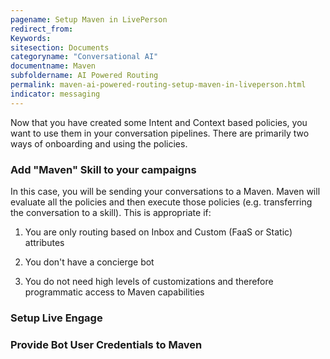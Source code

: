 ```yaml
---
pagename: Setup Maven in LivePerson
redirect_from:
Keywords:
sitesection: Documents
categoryname: "Conversational AI"
documentname: Maven
subfoldername: AI Powered Routing
permalink: maven-ai-powered-routing-setup-maven-in-liveperson.html
indicator: messaging
---
```


Now that you have created some Intent and Context based policies, you want to use them in your conversation pipelines. There are primarily two ways of onboarding and using the policies. 

### Add "Maven" Skill to your campaigns

In this case, you will be sending your conversations to a Maven. Maven will evaluate all the policies and then execute those policies (e.g. transferring the conversation to a skill). This is appropriate if:

1. You are only routing based on Inbox and Custom (FaaS or Static) attributes

2. You don't have a concierge bot

3. You do not need high levels of customizations and therefore programmatic access to Maven capabilities

### Setup Live Engage

### Provide Bot User Credentials to Maven 


